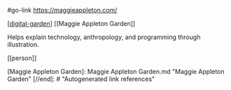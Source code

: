 #go-link https://maggieappleton.com/

[[digital-garden]] [[Maggie Appleton Garden]]

Helps explain technology, anthropology, and programming through illustration.

[[person]]

[//begin]: # "Autogenerated link references for markdown compatibility"
[digital-garden]: digital-garden.md "digital-garden"
[Maggie Appleton Garden]: Maggie Appleton Garden.md "Maggie Appleton Garden"
[//end]: # "Autogenerated link references"